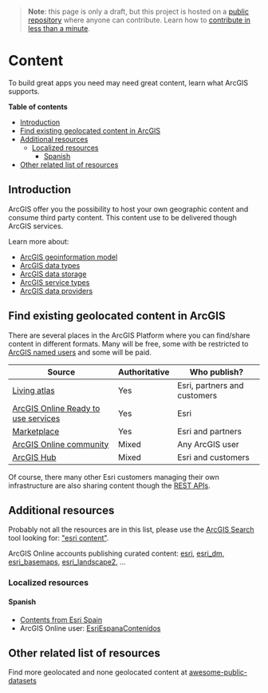 > **Note**: this page is only a draft, but this project is hosted on a [public repository](https://github.com/hhkaos/awesome-arcgis) where anyone can contribute. Learn how to [contribute in less than a minute](https://github.com/hhkaos/awesome-arcgis/blob/master/CONTRIBUTING.md#contributions).

# Content

To build great apps you need may need great content, learn what ArcGIS supports.

<!-- START doctoc generated TOC please keep comment here to allow auto update -->
<!-- DON'T EDIT THIS SECTION, INSTEAD RE-RUN doctoc TO UPDATE -->
**Table of contents**

- [Introduction](#introduction)
- [Find existing geolocated content in ArcGIS](#find-existing-geolocated-content-in-arcgis)
- [Additional resources](#additional-resources)
  - [Localized resources](#localized-resources)
    - [Spanish](#spanish)
- [Other related list of resources](#other-related-list-of-resources)

<!-- END doctoc generated TOC please keep comment here to allow auto update -->

## Introduction

ArcGIS offer you the possibility to host your own geographic content and consume third party content. This content use to be delivered though ArcGIS services.

Learn more about:

* [ArcGIS geoinformation model](https://doc.arcgis.com/en/arcgis-online/reference/geo-info.htm)
* [ArcGIS data types](data-types/README.md)
* [ArcGIS data storage](data-storage/README.md)
* [ArcGIS service types](data-storage/service-types/README.md)
* [ArcGIS data providers](data-providers/README.md)

## Find existing geolocated content in ArcGIS

There are several places in the ArcGIS Platform where you can find/share content in different formats. Many will be free, some with be restricted to [ArcGIS named users](../account-types/name-users/README.md) and some will be paid.

|Source|Authoritative|Who publish?|
|---|---|---|
|[Living atlas](../living-atlas/README.md)|Yes|Esri, partners and customers
|[ArcGIS Online Ready to use services](../products/arcgis-online/rest-apis/ready-to-use-services/README.md)|Yes|Esri
|[Marketplace](../marketplace/README.md)|Yes|Esri and partners
|[ArcGIS Online community](https://github.com/esri-es/arcgis-developer-tips-and-tricks/tree/master/arcgis-online#tips-and-tricks-arcgis-online)|Mixed|Any ArcGIS user
|[ArcGIS Hub](../products/arcgis-hub/README.md)|Mixed|Esri and customers

Of course, there many other Esri customers managing their own infrastructure are also sharing content though the [REST APIs](../../esri/open-vision/open-specifications/arcgis-rest-api/README.md).

## Additional resources

Probably not all the resources are in this list, please use the [ArcGIS Search](https://esri-es.github.io/arcgis-search/) tool looking for: ["esri content"](https://esri-es.github.io/arcgis-search/?search="esri%20content"&utm_campaign=awesome-list&utm_source=awesome-list&utm_medium=page).

ArcGIS Online accounts publishing curated content: [esri](https://www.arcgis.com/home/search.html?q=owner%3Aesri&start=1&sortOrder=desc&sortField=relevance), [esri_dm](https://www.arcgis.com/home/search.html?q=owner%3Aesri_dm&start=1&sortOrder=desc&sortField=relevance), [esri_basemaps](https://www.arcgis.com/home/search.html?q=owner%3Aesri_basemaps&start=1&sortOrder=desc&sortField=relevance),  [esri_landscape2](https://www.arcgis.com/home/search.html?q=owner%3Aesri_landscape2&start=1&sortOrder=desc&sortField=relevance), ...

### Localized resources

#### Spanish

* [Contents from Esri Spain](http://www.esri.es/arcgis/contenidos/)
* ArcGIS Online user: [EsriEspanaContenidos](https://www.arcgis.com/home/search.html?q=owner:EsriEspanaContenidos&restrict=false)


## Other related list of resources

Find more geolocated and none geolocated content at [awesome-public-datasets](https://github.com/caesar0301/awesome-public-datasets)
